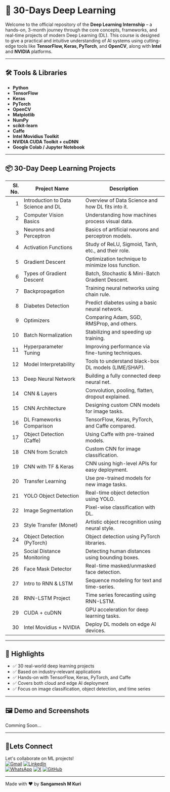 # 🧠 30-Days Deep Learning

Welcome to the official repository of the **Deep Learning Internship** – a hands-on, 3-month journey through the core concepts, frameworks, and real-time projects of modern Deep Learning (DL). This course is designed to give a practical and intuitive understanding of AI systems using cutting-edge tools like **TensorFlow, Keras, PyTorch**, and **OpenCV**, along with **Intel** and **NVIDIA** platforms.

---


## 🛠️ Tools & Libraries

- **Python**
- **TensorFlow**
- **Keras**
- **PyTorch**
- **OpenCV**
- **Matplotlib**
- **NumPy**
- **scikit-learn**
- **Caffe**
- **Intel Movidius Toolkit**
- **NVIDIA CUDA Toolkit + cuDNN**
- **Google Colab / Jupyter Notebook**

---


## 📦 30-Day Deep Learning Projects

| Sl. No. | Project Name | Description |
|--------:|--------------|-------------|
| 1 | Introduction to Data Science and DL | Overview of Data Science and how DL fits into it. |
| 2 | Computer Vision Basics | Understanding how machines process visual data. |
| 3 | Neurons and Perceptron | Basics of artificial neurons and perceptron models. |
| 4 | Activation Functions | Study of ReLU, Sigmoid, Tanh, etc., and their role. |
| 5 | Gradient Descent | Optimization technique to minimize loss function. |
| 6 | Types of Gradient Descent | Batch, Stochastic & Mini-Batch Gradient Descent. |
| 7 | Backpropagation | Training neural networks using chain rule. |
| 8 | Diabetes Detection | Predict diabetes using a basic neural network. |
| 9 | Optimizers | Comparing Adam, SGD, RMSProp, and others. |
| 10 | Batch Normalization | Stabilizing and speeding up training. |
| 11 | Hyperparameter Tuning | Improving performance via fine-tuning techniques. |
| 12 | Model Interpretability | Tools to understand black-box DL models (LIME/SHAP). |
| 13 | Deep Neural Network | Building a fully connected deep neural net. |
| 14 | CNN & Layers | Convolution, pooling, flatten, dropout explained. |
| 15 | CNN Architecture | Designing custom CNN models for image tasks. |
| 16 | DL Frameworks Comparison | TensorFlow, Keras, PyTorch, and Caffe compared. |
| 17 | Object Detection (Caffe) | Using Caffe with pre-trained models. |
| 18 | CNN from Scratch | Custom CNN for image classification. |
| 19 | CNN with TF & Keras | CNN using high-level APIs for easy deployment. |
| 20 | Transfer Learning | Use pre-trained models for new image tasks. |
| 21 | YOLO Object Detection | Real-time object detection using YOLO. |
| 22 | Image Segmentation | Pixel-wise classification with DL. |
| 23 | Style Transfer (Monet) | Artistic object recognition using neural style. |
| 24 | Object Detection (PyTorch) | Object detection using PyTorch libraries. |
| 25 | Social Distance Monitoring | Detecting human distances using bounding boxes. |
| 26 | Face Mask Detector | Real-time masked/unmasked face detection. |
| 27 | Intro to RNN & LSTM | Sequence modeling for text and time-series. |
| 28 | RNN-LSTM Project | Time series forecasting using RNN-LSTM. |
| 29 | CUDA + cuDNN | GPU acceleration for deep learning tasks. |
| 30 | Intel Movidius + NVIDIA | Deploy DL models on edge AI devices. |

---

## 🌟 Highlights

- ✅ 30 real-world deep learning projects
- ✅ Based on industry-relevant applications
- ✅ Hands-on with TensorFlow, Keras, PyTorch, and Caffe
- ✅ Covers both cloud and edge AI deployment
- ✅ Focus on image classification, object detection, and time series

---

## 🖼️ Demo and Screenshots

Comming Soon...


---

## 🤝Lets Connect  
Let's collaborate on ML projects!  
[![Gmail](https://img.shields.io/badge/Gmail-Email%20Me-red?style=for-the-badge&logo=gmail)](mailto:sangameshmkuri94@gmail.com)
[![LinkedIn](https://img.shields.io/badge/LinkedIn-Sangamesh_M_Kuri-blue)](https://www.linkedin.com/in/sangamesh-m-kuri-034682366)  
[![WhatsApp](https://img.shields.io/badge/WhatsApp-Chat%20with%20me-25D366?style=for-the-badge&logo=whatsapp&logoColor=white)](https://wa.me/917019880436)
[![X](https://img.shields.io/badge/X-Follow%20me-000000?style=for-the-badge&logo=twitter)](https://x.com/Sangameshkuri94)
[![GitHub](https://img.shields.io/badge/GitHub-Follow-lightgrey)](https://github.com/Sangamesh-star)  

---
Made with ❤️ by **Sangamesh M Kuri**  

